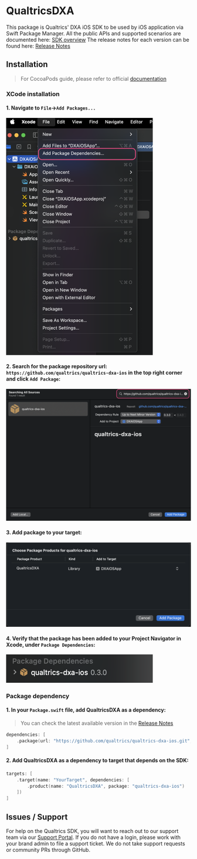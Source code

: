 # QualtricsDXA

This package is Qualtrics' DXA iOS SDK to be used by iOS application via Swift Package Manager. 
All the public APIs and supported scenarios are documented here: [SDK overview](https://api.qualtrics.com/43fcfbd59fcff-overview)
The release notes for each version can be found here: [Release Notes](https://api.qualtrics.com/078815f3f0b0c-app-session-replay-release-notes)

## Installation

> For CocoaPods guide, please refer to official [documentation](https://api.qualtrics.com/d88lurnfmqr8p-get-started)

### XCode installation

#### 1. Navigate to `File`->`Add Packages...`
<img src="docs/images/add_package_dependencies.png" width="400">

#### 2. Search for the package repository url: `https://github.com/qualtrics/qualtrics-dxa-ios` in the top right corner and click `Add Package`:
<img src="docs/images/search_sources.png" width="800">

#### 3. Add package to your target:
<img src="docs/images/choose_package.png" width="800">

#### 4. Verify that the package has been added to your Project Navigator in Xcode, under `Package Dependencies`:
<img src="docs/images/verify.png" width="400">

### Package dependency

#### 1. In your `Package.swift` file, add QualtricsDXA as a dependency:

> You can check the latest available version in the [Release Notes](https://api.qualtrics.com/078815f3f0b0c-app-session-replay-release-notes)
```swift
dependencies: [
    .package(url: "https://github.com/qualtrics/qualtrics-dxa-ios.git", .upToNextMinor(from: "0.3.0"))
]
```

#### 2. Add QualtricsDXA as a dependency to target that depends on the SDK:

```swift
targets: [
    .target(name: "YourTarget", dependencies: [
        .product(name: "QualtricsDXA", package: "qualtrics-dxa-ios")
    ])
]
```

## Issues / Support
For help on the Qualtrics SDK, you will want to reach out to our support team via our [Support Portal]( https://www.qualtrics.com/support/).
If you do not have a login, please work with your brand admin to file a support ticket.
We do not take support requests or community PRs through GitHub.
